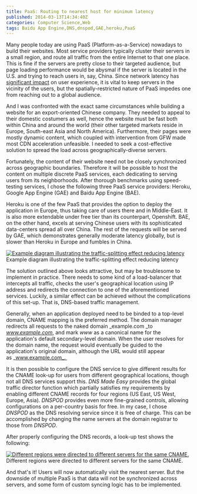 ```yaml
---
title: PaaS: Routing to nearest host for minimum latency
published: 2014-03-13T14:34:40Z
categories: Computer Science,Web
tags: Baidu App Engine,DNS,dnspod,GAE,heroku,PaaS
---
```


Many people today are using PaaS (Platform-as-a-Service) nowadays to build their websites. Most service providers typically cluster their servers in a small region, and route all traffic from the entire Internet to that one place. This is fine if the servers are pretty close to their targeted audience, but page loading performance would be abysmal if the server is located in the U.S. and trying to reach users in, say, China. Since network latency has [significant impact](http://googleresearch.blogspot.com/2009/06/speed-matters.html "Speed Matters") on user experience, it is vital to keep servers in the vicinity of the users, but the spatially-restricted nature of PaaS impedes one from reaching out to a global audience. 

And I was confronted with the exact same circumstances while building a website for an export-oriented Chinese company. They needed to appeal to their domestic costumers as well, hence the website must be fast both within China and around the world (their other targeted markets reside in Europe, South-east Asia and North America). Furthermore, their pages were mostly dynamic content, which coupled with intervention from GFW made most CDN acceleration unfeasible. I needed to seek a cost-effective solution to spread the load across geographically-diverse servers.

Fortunately, the content of their website need not be closely synchronized across geographic boundaries. Therefore it will be possible to host the content on multiple discrete PaaS services, each dedicating to serving users from its neighborhoods. After thorough benchmarks using speed-testing services, I chose the following three PaaS service providers: Heroku, Google App Engine (GAE) and Baidu App Engine (BAE). 

Heroku is one of the few PaaS that provides the option to deploy the application in Europe, thus taking care of users there and in Middle-East. It is also more extendable under free tier than its counterpart, Openshift. BAE, on the other hand, excels at serving Chinese users with its sophisticated data-centers spread all over China. The rest of the requests will be served by GAE, which demonstrates generally moderate latency globally, but is slower than Heroku in Europe and fumbles in China.

[![Example diagram illustrating the traffic-splitting effect reducing latency](https://static.thinkingandcomputing.com/2014/03/dns_map.png)](https://static.thinkingandcomputing.com/2014/03/dns_map.png)
<tnc-caption>Example diagram illustrating the traffic-splitting effect reducing latency</tnc-caption>

The solution outlined above looks attractive, but may be troublesome to implement in practice. There needs to some kind of a load-balancer that intercepts all traffic, checks the user's geographical location using IP address and redirects the connection to one of the aforementioned services. Luckily, a similar effect can be achieved without the complications of this set-up. That is, DNS-based traffic management.

Generally, when an application deployed need to be binded to a top-level domain, CNAME mapping is the preferred method. The domain manager redirects all requests to the naked domain _example.com _to _www.example.com_, and mark _www_ as a canonical name for the application's default secondary-level domain. When the user resolves for the domain name, the request would eventually be guided to the application's original domain, although the URL would still appear as _www.example.com_. 

It is then possible to configure the DNS service to give different results for the CNAME look-up for users from different geographical locations, though not all DNS services support this. _DNS Made Easy_ provides the global traffic director function which partially satisfies my requirements by enabling different CNAME records for four regions (US East, US West, Europe, Asia). _DNSPOD_ provides even more fine-grained controls, allowing configurations on a per-country basis for free. In my case, I chose _DNSPOD_ as the DNS resolving service since it is free of charge. This can be accomplished by changing the name servers at the domain registrar to those from _DNSPOD_.

After properly configuring the DNS records, a look-up test shows the following: 

[![Different regions were directed to different servers for the same CNAME.](https://static.thinkingandcomputing.com/2014/03/dns.png)](https://static.thinkingandcomputing.com/2014/03/dns.png)
<tnc-caption>Different regions were directed to different servers for the same CNAME.</tnc-caption>

And that's it! Users will now automatically visit the nearest server. But the downside of multiple PaaS is that data will not be synchronized across servers, and some form of custom syncing logic has to be implemented.

